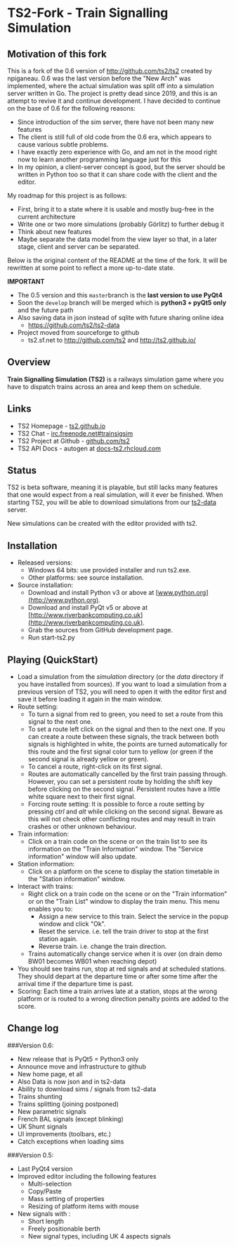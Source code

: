 # TS2-Fork - Train Signalling Simulation

## Motivation of this fork

This is a fork of the 0.6 version of http://github.com/ts2/ts2 created by npiganeau. 0.6 was the last version before the "New Arch" was implemented, where the actual simulation was split off into a simulation server written in Go. The project is pretty dead since 2019, and this is an attempt to revive it and continue development.
I have decided to continue on the base of 0.6 for the following reasons:
- Since introduction of the sim server, there have not been many new features
- The client is still full of old code from the 0.6 era, which appears to cause various subtle problems.
- I have exactly zero experience with Go, and am not in the mood right now to learn another programming language just for this
- In my opinion, a client-server concept is good, but the server should be written in Python too so that it can share code with the client and the editor.

My roadmap for this project is as follows:
- First, bring it to a state where it is usable and mostly bug-free in the current architecture
- Write one or two more simulations (probably Görlitz) to further debug it
- Think about new features
- Maybe separate the data model from the view layer so that, in a later stage, client and server can be separated.

Below is the original content of the README at the time of the fork. It will be rewritten at some point to reflect a more up-to-date state.

**IMPORTANT**
- The 0.5 version and this `master`branch is the **last version to use PyQt4** 
- Soon the `develop` branch will be merged which is **python3 + pyQt5 only** and the future path
- Also saving data in json instead of sqlite with future sharing online idea 
  - https://github.com/ts2/ts2-data
- Project moved from sourceforge to github 
   - ts2.sf.net to http://github.com/ts2 and http://ts2.github.io/


## Overview
**Train Signalling Simulation (TS2)** is a railways simulation game where you have to dispatch trains across an area and keep them on schedule. 

## Links
* TS2 Homepage - [ts2.github.io](http://ts2.github.io/)
* TS2 Chat - [irc.freenode.net#trainsigsim](irc://irc.freenode.net#trainsigsim)
* TS2 Project at Github - [github.com/ts2](http://github.com/ts2/)
* TS2 API Docs - autogen at [docs-ts2.rhcloud.com](http://docs-ts2.rhcloud.com/)

## Status
TS2 is beta software, meaning it is playable, but still lacks many features that one would expect from a real simulation, will it ever be finished.
When starting TS2, you will be able to download simulations from our [ts2-data](https://github.com/ts2/ts2-data) server.

New simulations can be created with the editor provided with ts2.

## Installation
* Released versions:
    - Windows 64 bits: use provided installer and run ts2.exe.
    - Other platforms: see source installation.
* Source installation:
    - Download and install Python v3 or above at [www.python.org](http://www.python.org).
    - Download and install PyQt v5 or above at [http://www.riverbankcomputing.co.uk](http://www.riverbankcomputing.co.uk).
    - Grab the sources from GitHub development page.
    - Run start-ts2.py

## Playing (QuickStart)
* Load a simulation from the _simulation_ directory (or the _data_ directory if you have installed from sources).
    If you want to load a simulation from a previous version of TS2, you will need to open it with the editor
    first and save it before loading it again in the main window.
* Route setting:
    - To turn a signal from red to green, you need to set a route from this signal to the next one.
    - To set a route left click on the signal and then to the next one. If you can create a route
        between these signals, the track between both signals is highlighted in white, the points are
        turned automatically for this route and the first signal color turn to yellow (or green if
        the second signal is already yellow or green).
    - To cancel a route, right-click on its first signal.
    - Routes are automatically cancelled by the first train passing through. However, you can set a
        persistent route by holding the shift key before clicking on the second signal. Persistent
        routes have a little white square next to their first signal.
    - Forcing route setting: It is possible to force a route setting by pressing _ctrl_ and _alt_ while
        clicking on the second signal. Beware as this will not check other conflicting routes and may result
        in train crashes or other unknown behaviour.
* Train information:
    - Click on a train code on the scene or on the train list to see its information on the
        "Train Information" window. The "Service information" window will also update.
* Station information:
    - Click on a platform on the scene to display the station timetable in the "Station information"
        window.
* Interact with trains:
    - Right click on a train code on the scene or on the "Train information" or on the "Train List"
    window to display the train menu. This menu enables you to:
        + Assign a new service to this train. Select the service in the popup window and click "Ok".
        + Reset the service. i.e. tell the train driver to stop at the first station again.
        + Reverse train. i.e. change the train direction.
    - Trains automatically change service when it is over (on drain demo BW01 becomes WB01 when reaching
    depot)
* You should see trains run, stop at red signals and at scheduled stations. They should depart at the
    departure time or after some time after the arrival time if the departure time is past.
* Scoring:
    Each time a train arrives late at a station, stops at the wrong platform or is routed to a wrong direction
    penalty points are added to the score.


## Change log

###Version 0.6:
- New release that is PyQt5 = Python3 only
- Announce move and infrastructure to github
- New home page, et all
- Also Data is now json and in ts2-data
- Ability to download sims / signals from ts2-data
- Trains shunting
- Trains splitting (joining postponed)
- New parametric signals
- French BAL signals (except blinking)
- UK Shunt signals
- UI improvements (toolbars, etc.)
- Catch exceptions when loading sims

###Version 0.5:
- Last PyQt4 version
- Improved editor including the following features 
    - Multi-selection
    - Copy/Paste
    - Mass setting of properties
    - Resizing of platform items with mouse
- New signals with :
    - Short length 
    - Freely positionable berth
    - New signal types, including UK 4 aspects signals

